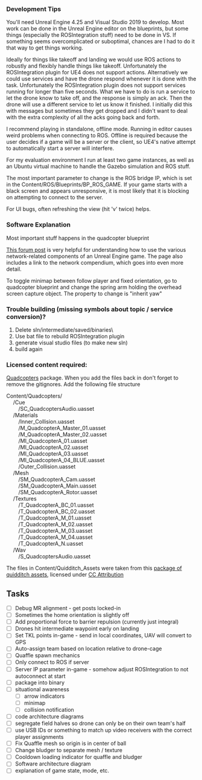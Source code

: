
### Development Tips
You'll need Unreal Engine 4.25 and Visual Studio 2019 to develop. Most work can be done in the Unreal Engine editor on the blueprints, but some things (especially the ROSIntegration stuff) need to be done in VS. If something seems overcomplicated or suboptimal, chances are I had to do it that way to get things working.

Ideally for things like takeoff and landing we would use ROS actions to robustly and flexibly handle things like takeoff. Unfortunately the ROSIntegration plugin for UE4 does not support actions.
Alternatively we could use services and have the drone respond whenever it is done with the task. Unfortunately the ROSIntegration plugin does not support services running for longer than five seconds.
What we have to do is run a service to let the drone know to take off, and the response is simply an ack. Then the drone will use a different service to let us know it finished.
I initially did this with messages but sometimes they get dropped and I didn't want to deal with the extra complexity of all the acks going back and forth.

I recommend playing in standalone, offline mode. Running in editor causes weird problems when connecting to ROS. Offline is required because the user decides if a game will be a server or the client, so UE4's native attempt to automatically start a server will interfere.

For my evaluation environment I run at least two game instances, as well as an Ubuntu virtual machine to handle the Gazebo simulation and ROS stuff.

The most important parameter to change is the ROS bridge IP, which is set in the Content/ROS/Blueprints/BP_ROS_GAME. If your game starts with a black screen and appears unresponsive, it is most likely
that it is blocking on attempting to connect to the server.

For UI bugs, often refreshing the view (hit 'v' twice) helps.


### Software Explanation

Most important stuff happens in the quadcopter blueprint

[This forum post](https://forums.unrealengine.com/t/game-state-game-instance-game-mode-which-one-to-use-for-what/399795/2) is very helpful for understanding how to use the various network-related components of an Unreal Engine game. The page also includes a link to the network compendium, which goes into even more detail.

To toggle minimap between follow player and fixed orientation, go to quadcopter blueprint and change the spring arm holding the overhead screen capture object. The property to change is "inherit yaw"

### Trouble building (missing symbols about topic / service conversion)?

1. Delete sln/intermediate/saved/binaries\
1. Use bat file to rebuild ROSIntegration plugin
1. generate visual studio files (to make new sln)
1. build again

### Licensed content required:
[Quadcopters](https://unrealengine.com/marketplace/en-US/product/quadcopters) package. When you add the files back in don't forget to remove the gitignores. Add the following file structure

Content/Quadcopters/ \
&emsp;    /Cue \
&emsp;&emsp;        /SC_QuadcoptersAudio.uasset \
&emsp;    /Materials \
&emsp;&emsp;        /Inner_Collision.uasset \
&emsp;&emsp;        /M_QuadcopterA_Master_01.uasset \
&emsp;&emsp;        /M_QuadcopterA_Master_02.uasset \
&emsp;&emsp;        /MI_QuadcopterA_01.uasset \
&emsp;&emsp;        /MI_QuadcopterA_02.uasset \
&emsp;&emsp;        /MI_QuadcopterA_03.uasset \
&emsp;&emsp;        /MI_QuadcopterA_04_BLUE.uasset \
&emsp;&emsp;        /Outer_Collision.uasset \
&emsp;    /Mesh \
&emsp;&emsp;        /SM_QuadcopterA_Cam.uasset \
&emsp;&emsp;        /SM_QuadcopterA_Main.uasset \
&emsp;&emsp;        /SM_QuadcopterA_Rotor.uasset \
&emsp;    /Textures \
&emsp;&emsp;        /T_QuadcopterA_BC_01.uasset \
&emsp;&emsp;        /T_QuadcopterA_BC_02.uasset \
&emsp;&emsp;        /T_QuadcopterA_M_01.uasset \
&emsp;&emsp;        /T_QuadcopterA_M_02.uasset \
&emsp;&emsp;        /T_QuadcopterA_M_03.uasset \
&emsp;&emsp;        /T_QuadcopterA_M_04.uasset \
&emsp;&emsp;        /T_QuadcopterA_N.uasset \
&emsp;    /Wav \
&emsp;&emsp;        /S_QuadcoptersAudio.uasset



The files in Content/Quidditch_Assets were taken from this [package of quidditch assets](https://sketchfab.com/3d-models/quidditch-assets-1bd62f6e20c8414484b9ede6a3458f78), licensed under [CC Attribution](https://creativecommons.org/licenses/by/4.0/)



## Tasks
- [ ] Debug MR alignment - get posts locked-in
- [ ] Sometimes the home orientation is slightly off
- [ ] Add proportional force to barrier repulsion (currently just integral)
- [ ] Drones hit intermediate waypoint early on landing
- [ ] Set TKL points in-game - send in local coordinates, UAV will convert to GPS
- [ ] Auto-assign team based on location relative to drone-cage
- [ ] Quaffle spawn mechanics
- [ ] Only connect to ROS if server
- [ ] Server IP parameter in-game - somehow adjust ROSIntegration to not autoconnect at start
- [ ] package into binary
- [ ] situational awareness
  - [ ] arrow indicators
  - [ ] minimap
  - [ ] collision notification
- [ ] code architecture diagrams
- [ ] segregate field halves so drone can only be on their own team's half
- [ ] use USB IDs or something to match up video receivers with the correct player assignments
- [ ] Fix Quaffle mesh so origin is in center of ball
- [ ] Change bludger to separate mesh / texture
- [ ] Cooldown loading indicator for quaffle and bludger
- [ ] Software architecture diagram
- [ ] explanation of game state, mode, etc.
